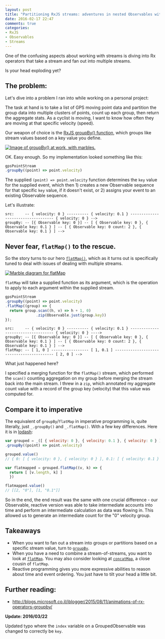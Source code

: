 ```yaml
---
layout: post
title: "Partitioning RxJS streams: adventures in nested Observables with groupBy() and flatMap()"
date: 2016-02-17 22:47
comments: true
categories:
- RxJS
- Observables
- Streams
---
```


One of the confusing aspects about working with streams is diving into
Rx operators that take a stream and fan out into multiple streams.

Is your head exploding yet?

## The problem:

Let's dive into a problem I ran into while working on a personal
project:

The task at hand is to take a list of GPS moving point data and
partition the group data into multiple clusters of points, count up each
group, then return the aggregate stats. As a cyclist is moving, I want
to know how often they are moving at that specific velocity (speed).

Our weapon of choice is the [RxJS groupBy() function](http://reactivex.io/documentation/operators/groupby.html),
which groups like stream values based on a key value you define.

[![Image of groupBy() at work, with marbles.](http://reactivex.io/documentation/operators/images/groupBy.c.png)](http://reactivex.io/documentation/operators/groupby.html)

OK. Easy enough. So my implementation looked something like this:

```js
gpsPointStream
.groupBy((point) => point.velocity)
```

The supplied `(point) => point.velocity` function determines the `key`
value for the supplied event, which then 1) creates a new Observable
sequence for that specific `key` value, if it doesn't exist, or 2)
assigns your event to an existing Observable sequence.

Let's illustrate:

```
src:     -- { velocity: 0 } ---------- { velocity: 0.1 } ----------------------------------- { velocity: 0 } -->
groupBy: -- [{ Observable key: 0 }] -- [ { Observable key: 0 }, { Observable key: 0.1 } ] -- [ { Observable key: 0 count: 2 }, { Observable key: 0.1 } ] -->
```

## Never fear, `flatMap()` to the rescue.

So the story turns to our hero
[`flatMap()`](http://reactivex.io/documentation/operators/flatmap.html), which as it turns out is
specifically tuned to deal with issues of dealing with multiple streams.

[![Marble diagram for flatMap](http://reactivex.io/documentation/operators/images/flatMap.c.png)](http://reactivex.io/documentation/operators/flatmap.html)

`flatMap` will take a supplied function as its argument, which is the
operation to apply to each argument within the supplied stream.

```js
gpsPointStream
.groupBy((point) => point.velocity)
.flatMap((group) => {
  return group.scan((h, v) => h + 1, 0)
              .zip(Observable.just(group.key))
});
```

```
src:     -- { velocity: 0 } ---------- { velocity: 0.1 } ----------------------------------- { velocity: 0 } ---->
groupBy: -- [{ Observable key: 0 }] -- [ { Observable key: 0 }, { Observable key: 0.1 } ] -- [ { Observable key: 0 count: 2 }, { Observable key: 0.1 } ] -->
flatMap: -- [ 1, 0 ] ----------------- [ 1, 0.1 ] ------------------------------------------ [ 2, 0 ] -->
```

What just happened here?

I specified a merging function for the `flatMap()` stream, which
performed the `scan()` counting aggregation on my group before merging the
stream back into the main stream. I threw in a `zip`, which annotated my
aggregate count value with a record of the group key (velocity) that
this value was computed for.

## Compare it to imperative

The equivalent of `groupBy`/`flatMap` in imperative programming is, quite
literally, just `_.groupBy()` and `_.flatMap()`. With a few key
differences. Here it is in [lodash](https://lodash.com/docs#groupBy):

```js
var grouped = _([ { velocity: 0 }, { velocity: 0.1 }, { velocity: 0 } ])
.groupBy((point) => point.velocity)

grouped.value()
// { 0: [ { velocity: 0 }, { velocity: 0 } ], 0.1: [ { velocity: 0.1 } ] }

var flatmapped = grouped.flatMap((v, k) => {
  return [ [v.length, k] ]
  })

flatmapped.value()
// [[2, "0"], [1, "0.1"]]
```

So in the end, the end result was the same with one crucial difference -
our Observable, reactive version was able to take intermediate accounts
into time and perform an intermediate calculation as data was flowing
in. This allowed us to generate an intermediate count for the "0" velocity
group.

## Takeaways

* When you want to fan out a stream into groups or partitions based on a
specific stream value, turn to
[`groupBy`](https://github.com/Reactive-Extensions/RxJS/blob/master/doc/api/core/operators/groupby.md).
* When you have a need to combine a stream-of-streams, you want to look at
[`flatMap`](https://github.com/Reactive-Extensions/RxJS/blob/master/doc/api/core/operators/selectmany.md). You may also consider looking at [`concatMap`](https://github.com/Reactive-Extensions/RxJS/blob/master/doc/api/core/operators/concatmap.md), a close cousin of `flatMap`.
* Reactive programming gives you more expressive abilities to reason
about time and event ordering. You just have to tilt your head a little
bit.

## Further reading:

* http://blogs.microsoft.co.il/iblogger/2015/08/11/animations-of-rx-operators-groupby/

__Update: 2016/03/22__

Updated typo where the `index` variable on a GroupedObservable was
changed to correctly be `key`.
